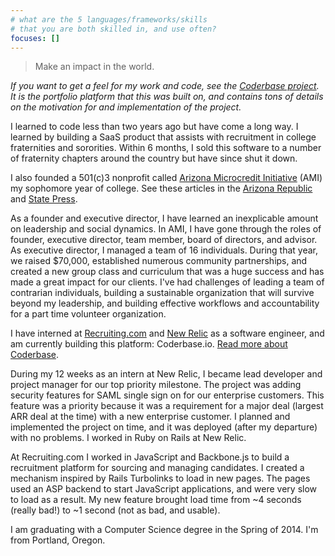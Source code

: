 ```yaml
---
# what are the 5 languages/frameworks/skills
# that you are both skilled in, and use often?
focuses: []
---
```


> Make an impact in the world.

*If you want to get a feel for my work and code, see the [Coderbase project](http://jeffrwells.com/projects/coderbase). It is the portfolio platform that this was built on, and contains tons of details on the motivation for and implementation of the project.*

I learned to code less than two years ago but have come a long way. I learned by building a SaaS product that assists with recruitment in college fraternities and sororities. Within 6 months, I sold this software to a number of fraternity chapters around the country but have since shut it down.

I also founded a 501(c)3 nonprofit called [Arizona Microcredit Initiative](http://azmicrocredit.org) (AMI) my sophomore year of college. See these articles in the [Arizona Republic](http://www.azcentral.com/business/abg/articles/20140129students-fuel-businesses.html) and [State Press](http://www.statepress.com/2014/02/12/honors-students-nonprofit-program-arizona-microcredit-initiative-reaches-new-success/).

As a founder and executive director, I have learned an inexplicable amount on leadership and social dynamics. In AMI, I have gone through the roles of founder, executive director, team member, board of directors, and advisor. As executive director, I managed a team of 16 individuals. During that year, we raised $70,000, established numerous community partnerships, and created a new group class and curriculum that was a huge success and has made a great impact for our clients. I've had challenges of leading a team of contrarian individuals, building a sustainable organization that will survive beyond my leadership, and building effective workflows and accountability for a part time volunteer organization.

I have interned at [Recruiting.com](http://recruiting.com) and [New Relic](http://newrelic.com) as a software engineer, and am currently building this platform: Coderbase.io. [Read more about Coderbase](http://jeffrwells.com/projects/coderbase).

During my 12 weeks as an intern at New Relic, I became lead developer and project manager for our top priority milestone. The project was adding security features for SAML single sign on for our enterprise customers. This feature was a priority because it was a requirement for a major deal (largest ARR deal at the time) with a new enterprise customer. I planned and implemented the project on time, and it was deployed (after my departure) with no problems. I worked in Ruby on Rails at New Relic.

At Recruiting.com I worked in JavaScript and Backbone.js to build a recruitment platform for sourcing and managing candidates. I created a mechanism inspired by Rails Turbolinks to load in new pages. The pages used an ASP backend to start JavaScript applications, and were very slow to load as a result. My new feature brought load time from ~4 seconds (really bad!) to ~1 second (not as bad, and usable).

I am graduating with a Computer Science degree in the Spring of 2014. I'm from Portland, Oregon.
